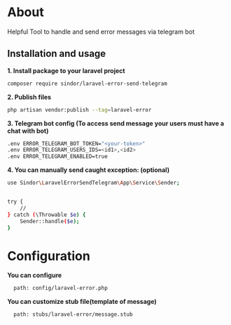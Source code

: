 # About

Helpful Tool to handle and send error messages via telegram bot

## Installation and usage

**1. Install package to your laravel project**

```bash
composer require sindor/laravel-error-send-telegram
```
**2. Publish files**

```bash
php artisan vendor:publish --tag=laravel-error
```
**3. Telegram bot config (To access send message your users must have a chat with bot)**

```bash
.env ERROR_TELEGRAM_BOT_TOKEN="<your-token>"
.env ERROR_TELEGRAM_USERS_IDS=<id1>,<id2>
.env ERROR_TELEGRAM_ENABLED=true
```
**4. You can manually send caught exception: (optional)**

```bash
use Sindor\LaravelErrorSendTelegram\App\Service\Sender;


try {
    //
} catch (\Throwable $e) {
    Sender::handle($e);
}
```

# Configuration

**You can configure**

```bash
  path: config/laravel-error.php
```

**You can customize stub file(template of message)**

```bash
  path: stubs/laravel-error/message.stub
```
